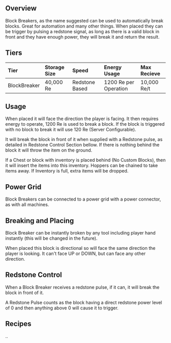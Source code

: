 ## Overview

Block Breakers, as the name suggested can be used to automatically break
blocks. Great for automation and many other things. When placed they can
be trigger by pulsing a redstone signal, as long as there is a valid
block in front and they have enough power, they will break it and return
the result.

## Tiers

| Tier         | Storage Size | Speed          | Energy Usage          | Max Recieve |
|:-------------|:-------------|:---------------|:----------------------|:------------|
| BlockBreaker | 40,000 Re    | Redstone Based | 1200 Re per Operation | 10,000 Re/t |


## Usage

When placed it will face the direction the player is facing. It then
requires energy to operate, 1200 Re is used to break a block. If the
block is triggered with no block to break it will use 120 Re (Server
Configurable).

It will break the block in front of it when supplied with a Redstone
pulse, as detailed in Redstone Control Section bellow. If there is
nothing behind the block it will throw the item on the ground.

If a Chest or block with inventory is placed behind (No Custom Blocks),
then it will insert the items into this inventory. Hoppers can be
chained to take items away. If Inventory is full, extra items will be
dropped.

## Power Grid

Block Breakers can be connected to a power grid with a power connector,
as with all machines.

## Breaking and Placing

Block Breaker can be instantly broken by any tool including player hand
instantly (this will be changed in the future).

When placed this block is directional so will face the same direction
the player is looking. It can't face UP or DOWN, but can face any other
direction.

## Redstone Control

When a Block Breaker receives a redstone pulse, if it can, it will break
the block in front of it.

A Redstone Pulse counts as the block having a direct redstone power
level of 0 and then anything above 0 will cause it to trigger.


## Recipes

..
